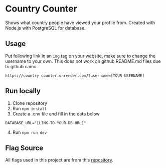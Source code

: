 # Country Counter
Shows what country people have viewed your profile from. Created with Node.js with PostgreSQL for database.

## Usage
Put following link in an `img` tag on your website, make sure to change the username to your own. This does not work on github README.md files due to github camo.
```
https://country-counter.onrender.com/?username=[YOUR-USERNAME]
```

## Run locally

1. Clone repository
2. Run `npm install`
3. Create a .env file and fill in the data below
```
DATABASE_URL="[LINK-TO-YOUR-DB-URL]"
```
4. Run `npm run dev`

## Flag Source
All flags used in this project are from this [repository](https://github.com/lipis/flag-icons).
